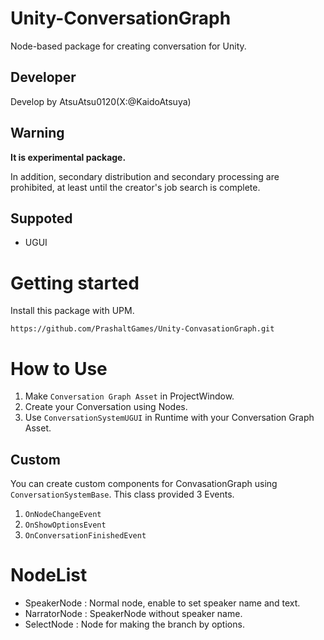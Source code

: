 # Unity-ConversationGraph
Node-based package for creating conversation for Unity.
## Developer
Develop by AtsuAtsu0120(X:@KaidoAtsuya)
## Warning
**It is experimental package.**

In addition, secondary distribution and secondary processing are prohibited, at least until the creator's job search is complete.

## Suppoted
- UGUI
# Getting started
Install this package with UPM.

`https://github.com/PrashaltGames/Unity-ConvasationGraph.git`
# How to Use
1. Make `Conversation Graph Asset` in ProjectWindow.
2. Create your Conversation using Nodes.
3. Use `ConversationSystemUGUI` in Runtime with your Conversation Graph Asset.
## Custom
You can create custom components for ConvasationGraph using `ConversationSystemBase`.
This class provided 3 Events.
1. `OnNodeChangeEvent`
2. `OnShowOptionsEvent`
3. `OnConversationFinishedEvent`
# NodeList
- SpeakerNode : Normal node, enable to set speaker name and text.
- NarratorNode : SpeakerNode without speaker name.
- SelectNode : Node for making the branch by options.

